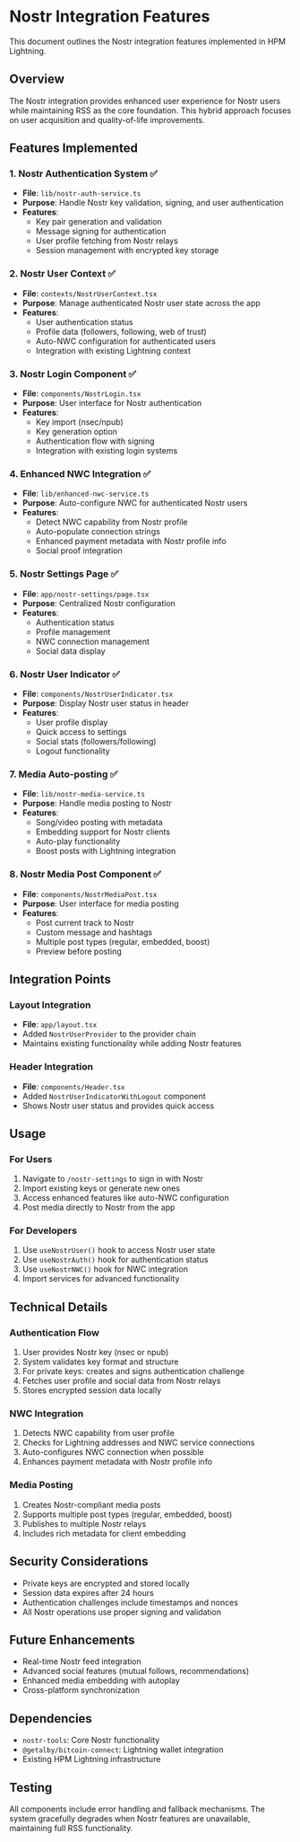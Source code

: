 # Nostr Integration Features

This document outlines the Nostr integration features implemented in HPM Lightning.

## Overview

The Nostr integration provides enhanced user experience for Nostr users while maintaining RSS as the core foundation. This hybrid approach focuses on user acquisition and quality-of-life improvements.

## Features Implemented

### 1. Nostr Authentication System ✅
- **File**: `lib/nostr-auth-service.ts`
- **Purpose**: Handle Nostr key validation, signing, and user authentication
- **Features**:
  - Key pair generation and validation
  - Message signing for authentication
  - User profile fetching from Nostr relays
  - Session management with encrypted key storage

### 2. Nostr User Context ✅
- **File**: `contexts/NostrUserContext.tsx`
- **Purpose**: Manage authenticated Nostr user state across the app
- **Features**:
  - User authentication status
  - Profile data (followers, following, web of trust)
  - Auto-NWC configuration for authenticated users
  - Integration with existing Lightning context

### 3. Nostr Login Component ✅
- **File**: `components/NostrLogin.tsx`
- **Purpose**: User interface for Nostr authentication
- **Features**:
  - Key import (nsec/npub)
  - Key generation option
  - Authentication flow with signing
  - Integration with existing login systems

### 4. Enhanced NWC Integration ✅
- **File**: `lib/enhanced-nwc-service.ts`
- **Purpose**: Auto-configure NWC for authenticated Nostr users
- **Features**:
  - Detect NWC capability from Nostr profile
  - Auto-populate connection strings
  - Enhanced payment metadata with Nostr profile info
  - Social proof integration

### 5. Nostr Settings Page ✅
- **File**: `app/nostr-settings/page.tsx`
- **Purpose**: Centralized Nostr configuration
- **Features**:
  - Authentication status
  - Profile management
  - NWC connection management
  - Social data display

### 6. Nostr User Indicator ✅
- **File**: `components/NostrUserIndicator.tsx`
- **Purpose**: Display Nostr user status in header
- **Features**:
  - User profile display
  - Quick access to settings
  - Social stats (followers/following)
  - Logout functionality

### 7. Media Auto-posting ✅
- **File**: `lib/nostr-media-service.ts`
- **Purpose**: Handle media posting to Nostr
- **Features**:
  - Song/video posting with metadata
  - Embedding support for Nostr clients
  - Auto-play functionality
  - Boost posts with Lightning integration

### 8. Nostr Media Post Component ✅
- **File**: `components/NostrMediaPost.tsx`
- **Purpose**: User interface for media posting
- **Features**:
  - Post current track to Nostr
  - Custom message and hashtags
  - Multiple post types (regular, embedded, boost)
  - Preview before posting

## Integration Points

### Layout Integration
- **File**: `app/layout.tsx`
- Added `NostrUserProvider` to the provider chain
- Maintains existing functionality while adding Nostr features

### Header Integration
- **File**: `components/Header.tsx`
- Added `NostrUserIndicatorWithLogout` component
- Shows Nostr user status and provides quick access

## Usage

### For Users
1. Navigate to `/nostr-settings` to sign in with Nostr
2. Import existing keys or generate new ones
3. Access enhanced features like auto-NWC configuration
4. Post media directly to Nostr from the app

### For Developers
1. Use `useNostrUser()` hook to access Nostr user state
2. Use `useNostrAuth()` hook for authentication status
3. Use `useNostrNWC()` hook for NWC integration
4. Import services for advanced functionality

## Technical Details

### Authentication Flow
1. User provides Nostr key (nsec or npub)
2. System validates key format and structure
3. For private keys: creates and signs authentication challenge
4. Fetches user profile and social data from Nostr relays
5. Stores encrypted session data locally

### NWC Integration
1. Detects NWC capability from user profile
2. Checks for Lightning addresses and NWC service connections
3. Auto-configures NWC connection when possible
4. Enhances payment metadata with Nostr profile info

### Media Posting
1. Creates Nostr-compliant media posts
2. Supports multiple post types (regular, embedded, boost)
3. Publishes to multiple Nostr relays
4. Includes rich metadata for client embedding

## Security Considerations

- Private keys are encrypted and stored locally
- Session data expires after 24 hours
- Authentication challenges include timestamps and nonces
- All Nostr operations use proper signing and validation

## Future Enhancements

- Real-time Nostr feed integration
- Advanced social features (mutual follows, recommendations)
- Enhanced media embedding with autoplay
- Cross-platform synchronization

## Dependencies

- `nostr-tools`: Core Nostr functionality
- `@getalby/bitcoin-connect`: Lightning wallet integration
- Existing HPM Lightning infrastructure

## Testing

All components include error handling and fallback mechanisms. The system gracefully degrades when Nostr features are unavailable, maintaining full RSS functionality.
